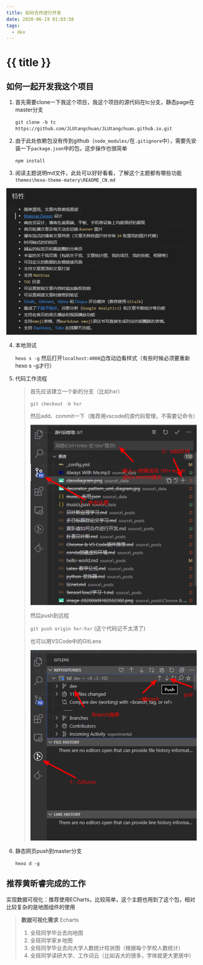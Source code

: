 ```yaml
---
title: 如何合作进行开发
date: 2020-06-19 01:03:58
tags:
  - dev
---
```


# {{ title }}



## 如何一起开发我这个项目

1. 首先需要clone一下我这个项目，我这个项目的源代码在tc分支，静态page在master分支

   `
   git clone -b tc https://github.com/JLUtangchuan/JLUtangchuan.github.io.git
   `

2. 由于此处依赖包没有传到github（`node_modules/`在`.gitignore`中），需要先安装一下`package.json`中的包，这步操作也很简单

   `npm install`

3. 阅读主题说明md文件，此处可以好好看看，了解这个主题都有哪些功能
    `
    themes\hexo-theme-matery\README_CN.md
    `

  ![README_CN.md内容](https://raw.githubusercontent.com/JLUtangchuan/picBed/dev/image-20200619012306506.png)

4. 本地测试

   `hexo s -g` 然后打开`localhost:4000`边改动边看样式（有些时候必须要重新hexo s -g才行）

5. 代码工作流程

   > 首先应该建立一个新的分支（比如hxr）
   >
   > `git checkout -b hxr`
   >
   > 然后add、commit一下（推荐用vscode的源代码管理，不需要记命令）
   >
   > ![vscode](https://raw.githubusercontent.com/JLUtangchuan/picBed/dev/image-20200619012911461.png)
   >
   > 然后push到远程
   >
   > `git push origin hxr:hxr` (这个代码记不太清了)
   >
   > 也可以用VSCode中的GitLens
   >
   > ![GitLens](https://raw.githubusercontent.com/JLUtangchuan/picBed/dev/image-20200619013103080.png)

6. 静态网页push到master分支

   `hexo d -g`

## 推荐黄昕睿完成的工作

实现数据可视化：推荐使用ECharts，比较简单，这个主题也用到了这个包，相对比较复杂的是地图组件的使用

>**数据可视化需求** Echarts
>
>1. 全班同学毕业去向地图
>2. 全班同学家乡地图
>3. 全班同学毕业去向大学人数统计柱状图（根据每个学校人数统计）
>4. 全班同学读研大学、工作词云（比如吉大的很多，字体就更大更居中）